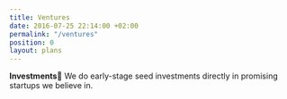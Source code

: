 ```yaml
---
title: Ventures
date: 2016-07-25 22:14:00 +02:00
permalink: "/ventures"
position: 0
layout: plans
---
```


**Investments**
We do early-stage seed investments directly in promising startups we believe in.